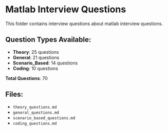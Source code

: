 # Matlab Interview Questions

This folder contains interview questions about matlab interview questions.

## Question Types Available:

- **Theory**: 25 questions
- **General**: 21 questions
- **Scenario_Based**: 14 questions
- **Coding**: 10 questions

**Total Questions**: 70

## Files:

- `theory_questions.md`
- `general_questions.md`
- `scenario_based_questions.md`
- `coding_questions.md`
